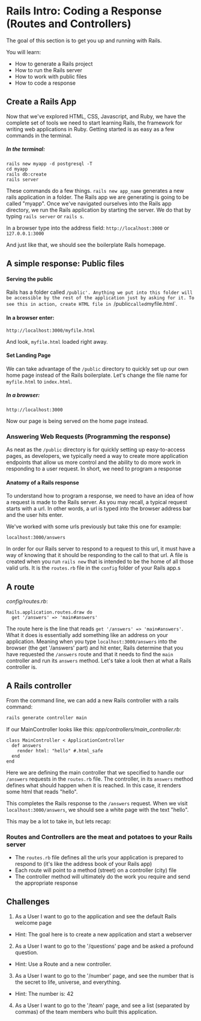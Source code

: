 # Rails Intro: Coding a Response (Routes and Controllers)

The goal of this section is to get you up and running with Rails.

You will learn:

- How to generate a Rails project
- How to run the Rails server
- How to work with public files
- How to code a response

## Create a Rails App
Now that we've explored HTML, CSS, Javascript, and Ruby, we have the complete set of tools we need to start learning Rails, the framework for writing web applications in Ruby. Getting started is as easy as a few commands in the terminal.

##### In the terminal:
```
rails new myapp -d postgresql -T
cd myapp
rails db:create
rails server
```
These commands do a few things. `rails new app_name` generates a new rails application in a folder. The Rails app we are generating is going to be called "myapp". Once we've navigated ourselves into the Rails app directory, we run the Rails application by starting the server. We do that by typing `rails server` or `rails s`.

In a browser type into the address field:
`http://localhost:3000`
or
`127.0.0.1:3000`

And just like that, we should see the boilerplate Rails homepage.

## A simple response: Public files

#### Serving the public

Rails has a folder called `/public'. Anything we put into this folder will be accessible by the rest of the application just by asking for it. To see this in action, create HTML file in `/public` called `myfile.html`.

#### In a browser enter:

`http://localhost:3000/myfile.html`

And look, `myfile.html` loaded right away.

#### Set Landing Page

We can take advantage of the `/public` directory to quickly set up our own home page instead of the Rails boilerplate. Let's change the file name for `myfile.html` to `index.html`.

##### In a browser:

`http://localhost:3000`

Now our page is being served on the home page instead.

### Answering Web Requests (Programming the response)

As neat as the `/public` directory is for quickly setting up easy-to-access pages, as developers, we typically need a way to create more application endpoints that allow us more control and the ability to do more work in responding to a user request. In short, we need to program a response

#### Anatomy of a Rails response

To understand how to program a response, we need to have an idea of how a request is made to the Rails server. As you may recall, a typical request starts with a url. In other words, a url is typed into the browser address bar and the user hits enter.

We've worked with some urls previously but take this one for example: 

`localhost:3000/answers`


In order for our Rails server to respond to a request to this url, it must have a way of knowing that it should be responding to the call to that url. A file is created when you run ```rails new``` that is intended to be the home of all those valid urls. It is the ```routes.rb``` file in the ```config``` folder of your Rails app.s

## A route

*config/routes.rb*:
```
Rails.application.routes.draw do
  get '/answers' => 'main#answers'
```
The route here is the line that reads ```get '/answers' => 'main#answers'```. What it does is essentially add something like an address on your application. Meaning when you type `localhost:3000/answers` into the browser (the get '/answers' part) and hit enter, Rails determine that you have requested the ```/answers``` route and that it needs to find the ```main``` controller and run its ```answers``` method. Let's take a look then at what a Rails controller is.

## A Rails controller
From the command line, we can add a new Rails controller with a rails command:
```bash
rails generate controller main
```

If our MainController looks like this:
*app/controllers/main_controller.rb*:
```
class MainController < ApplicationController
  def answers
    render html: "hello" #.html_safe
  end
end
```

Here we are defining the main controller that we specified to handle our ```/answers``` requests in the ```routes.rb``` file. The controller, in its ```answers``` method defines what should happen when it is reached. In this case, it renders some html that reads "hello". 

This completes the Rails response to the ```/answers``` request. When we visit `localhost:3000/answers`, we should see a white page with the text "hello".

This may be a lot to take in, but lets recap:

### Routes and Controllers are the meat and potatoes to your Rails server

- The ```routes.rb``` file defines all the urls your application is prepared to respond to (it's like the address book of your Rails app)
- Each route will point to a method (street) on a controller (city) file
- The controller method will ultimately do the work you require and send the appropriate response

## Challenges

1) As a User I want to go to the application and see the default Rails welcome page
* Hint:  The goal here is to create a new application and start a webserver

2) As a User I want to go to the '/questions' page and be asked a profound question.
* Hint: Use a Route and a new controller.

3) As a User I want to go to the '/number' page, and see the number that is the secret to life, universe, and everything.
* Hint:  The number is: 42

4) As a User I want to go to the '/team' page, and see a list (separated by commas) of the team members who built this application.
